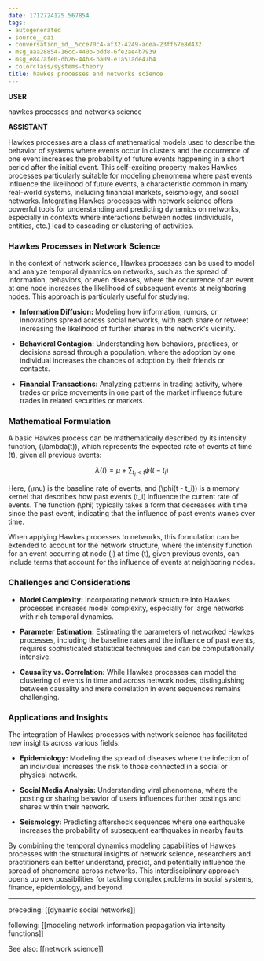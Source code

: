 ```yaml
---
date: 1712724125.567854
tags:
- autogenerated
- source__oai
- conversation_id__5cce70c4-af32-4249-acea-23ff67e8d432
- msg_aaa28854-16cc-440b-bdd8-6fe2ae4b7939
- msg_e847afe0-db26-44b8-ba09-e1a51ade47b4
- colorclass/systems-theory
title: hawkes processes and networks science
---
```


**USER**

hawkes processes and networks science


**ASSISTANT**

Hawkes processes are a class of mathematical models used to describe the behavior of systems where events occur in clusters and the occurrence of one event increases the probability of future events happening in a short period after the initial event. This self-exciting property makes Hawkes processes particularly suitable for modeling phenomena where past events influence the likelihood of future events, a characteristic common in many real-world systems, including financial markets, seismology, and social networks. Integrating Hawkes processes with network science offers powerful tools for understanding and predicting dynamics on networks, especially in contexts where interactions between nodes (individuals, entities, etc.) lead to cascading or clustering of activities.

### Hawkes Processes in Network Science

In the context of network science, Hawkes processes can be used to model and analyze temporal dynamics on networks, such as the spread of information, behaviors, or even diseases, where the occurrence of an event at one node increases the likelihood of subsequent events at neighboring nodes. This approach is particularly useful for studying:

- **Information Diffusion:** Modeling how information, rumors, or innovations spread across social networks, with each share or retweet increasing the likelihood of further shares in the network's vicinity.
  
- **Behavioral Contagion:** Understanding how behaviors, practices, or decisions spread through a population, where the adoption by one individual increases the chances of adoption by their friends or contacts.
  
- **Financial Transactions:** Analyzing patterns in trading activity, where trades or price movements in one part of the market influence future trades in related securities or markets.

### Mathematical Formulation

A basic Hawkes process can be mathematically described by its intensity function, \(\lambda(t)\), which represents the expected rate of events at time \(t\), given all previous events:

$$ \lambda(t) = \mu + \sum_{t_i < t} \phi(t - t_i) $$

Here, \(\mu\) is the baseline rate of events, and \(\phi(t - t_i)\) is a memory kernel that describes how past events \(t_i\) influence the current rate of events. The function \(\phi\) typically takes a form that decreases with time since the past event, indicating that the influence of past events wanes over time.

When applying Hawkes processes to networks, this formulation can be extended to account for the network structure, where the intensity function for an event occurring at node \(j\) at time \(t\), given previous events, can include terms that account for the influence of events at neighboring nodes.

### Challenges and Considerations

- **Model Complexity:** Incorporating network structure into Hawkes processes increases model complexity, especially for large networks with rich temporal dynamics.

- **Parameter Estimation:** Estimating the parameters of networked Hawkes processes, including the baseline rates and the influence of past events, requires sophisticated statistical techniques and can be computationally intensive.

- **Causality vs. Correlation:** While Hawkes processes can model the clustering of events in time and across network nodes, distinguishing between causality and mere correlation in event sequences remains challenging.

### Applications and Insights

The integration of Hawkes processes with network science has facilitated new insights across various fields:

- **Epidemiology:** Modeling the spread of diseases where the infection of an individual increases the risk to those connected in a social or physical network.

- **Social Media Analysis:** Understanding viral phenomena, where the posting or sharing behavior of users influences further postings and shares within their network.

- **Seismology:** Predicting aftershock sequences where one earthquake increases the probability of subsequent earthquakes in nearby faults.

By combining the temporal dynamics modeling capabilities of Hawkes processes with the structural insights of network science, researchers and practitioners can better understand, predict, and potentially influence the spread of phenomena across networks. This interdisciplinary approach opens up new possibilities for tackling complex problems in social systems, finance, epidemiology, and beyond.


---

preceding: [[dynamic social networks]]  


following: [[modeling network information propagation via intensity functions]]

See also: [[network science]]